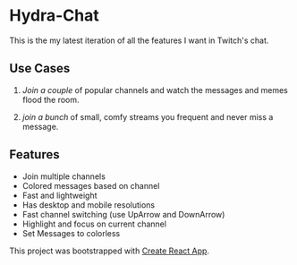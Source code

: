 # Hydra-Chat

This is the my latest iteration of all the features I want in Twitch's chat. 

## Use Cases

1. *Join a couple* of popular channels and watch the messages and memes flood the room.

2. *join a bunch* of small, comfy streams you frequent and never miss a message.

## Features

* Join multiple channels
* Colored messages based on channel
* Fast and lightweight
* Has desktop and mobile resolutions
* Fast channel switching (use UpArrow and DownArrow)
* Highlight and focus on current channel
* Set Messages to colorless

This project was bootstrapped with [Create React App](https://github.com/facebookincubator/create-react-app).
